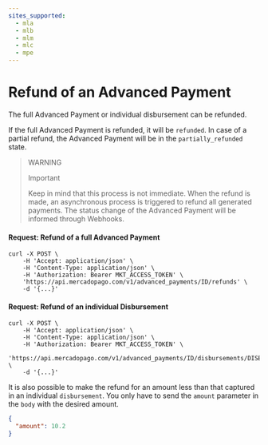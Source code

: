 ```yaml
---
sites_supported:
  - mla
  - mlb
  - mlm
  - mlc
  - mpe
---
```


# Refund of an Advanced Payment

The full Advanced Payment or individual disbursement can be refunded.

If the full Advanced Payment is refunded, it will be `refunded`. In case of a partial refund, the Advanced Payment will be in the `partially_refunded` state.

> WARNING
>
> Important
>
> Keep in mind that this process is not immediate. When the refund is made, an asynchronous process is triggered to refund all generated payments. The status change of the Advanced Payment will be informed through Webhooks.

#### Request: Refund of a full Advanced Payment
```curl
curl -X POST \
    -H 'Accept: application/json' \
    -H 'Content-Type: application/json' \
    -H 'Authorization: Bearer MKT_ACCESS_TOKEN' \
    'https://api.mercadopago.com/v1/advanced_payments/ID/refunds' \
    -d '{...}'
```

#### Request: Refund of an individual Disbursement
```curl
curl -X POST \
    -H 'Accept: application/json' \
    -H 'Content-Type: application/json' \
    -H 'Authorization: Bearer MKT_ACCESS_TOKEN' \
    'https://api.mercadopago.com/v1/advanced_payments/ID/disbursements/DISBURSEMENT_ID/refunds' \
    -d '{...}'
```

It is also possible to make the refund for an amount less than that captured in an individual `disbursement`. You only have to send the `amount` parameter in the `body` with the desired amount.

```json
{
  "amount": 10.2
}
```  
